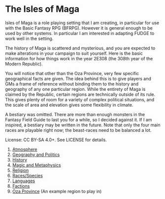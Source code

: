 The Isles of Maga
=================
Isles of Maga is a role playing setting that I am creating, in particular for use with the Basic Fantasy RPG (BFRPG). However it is general enough to be used by other systems. In particular I am interested in adapting FUDGE to work well in the setting.

The history of Maga is scattered and mysterious, and you are expected to make alterations in your campaign to suit yourself. Here is the basic information for how things work in the year 2E308 (the 308th year of the Modern Republic).

You will notice that other than the Oza Province, very few specific geographical facts are given. The idea behind this is to give players and GMs a frame of reference without binding them to the history and geography of any one particular region. While the entirety of Maga is claimed by the Republic, certain regions are technically outside of its rule. This gives plenty of room for a variety of complex political situations, and the scale of area and elevation gives some flexibility in climate.

A bestiary was omitted. There are more than enough monsters in the Fantasy Field Guide to last you for a while, so I decided against it. If I am inspired, a bestiary may be written in the future. Note that only the four main races are playable right now; the beast-races need to be balanced a lot.

License: CC BY-SA 4.0+. See LICENSE for details.

1. [Atmosphere](atmosphere.md)
2. [Geography and Politics](geography.md)
3. [History](history.md)
4. [Magic and Metaphysics](magic.md)
5. [Religion](religion.md)
6. [Races/Species](races.md)
7. [Languages](language.md)
8. [Factions](factions.md)
9. [Oza Province](oza.md) (An example region to play in)
